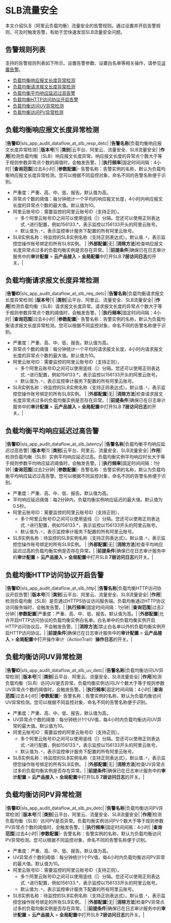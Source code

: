 # SLB流量安全

本文介绍SLB（阿里云负载均衡）流量安全的告警规则。通过设置并开启告警规则，可及时触发告警，有助于您快速发现SLB流量安全问题。

## 告警规则列表

支持的告警规则列表如下所示。设置告警参数、设置白名单等相关操作，请参见[设置告警](/intl.zh-CN/应用中心（App）/日志审计服务/告警/设置告警.md)。

-   [负载均衡响应报文长度异常检测](#section_tqx_fw5_2ci)
-   [负载均衡请求报文长度异常检测](#section_ph3_7cj_962)
-   [负载均衡平均响应延迟过高告警](#section_fjo_722_s17)
-   [负载均衡HTTP访问协议开启告警](#section_iyu_af6_5p2)
-   [负载均衡访问UV异常检测](#section_evi_2dx_h9u)
-   [负载均衡访问PV异常检测](#section_trn_5qm_x08)

## 负载均衡响应报文长度异常检测

|**告警ID**|sls\_app\_audit\_dataflow\_at\_slb\_resp\_detc|
|**告警名称**|负载均衡响应报文长度异常检测|
|**版本号**|1|
|**类别**|云平台、阿里云、流量安全、SLB流量安全|
|**作用**|检测负载均衡（SLB）响应报文长度异常。响应报文长度的异常点个数大于等于规则参数异常点个数的阈值时，会触发告警。|
|**执行频率**|固定时间间隔：4小时|
|**查询范围**|过去4小时|
|**参数配置**|-   告警名称：告警实例的名称，默认为负载均衡响应报文长度异常检测。您可以根据不同监控对象，命名不同的告警名称便于识别。
-   严重度：严重、高、中、低、报告。默认值为高。
-   异常点个数的阈值：每分钟统计一个平均的响应报文长度，4小时内响应报文长度的异常点个数的最大值。默认值为10。
-   阿里云账号ID：需要监控的阿里云账号ID（支持正则）。
    -   多个阿里云账号ID之间可以使用竖线（\|）分隔。您还可以使用正则表达式`.*`进行配置，例如156133.\*，表示监控以156133开头的阿里云账号。
    -   默认值为`.*`，表示监控审计服务下配置的所有阿里云账号。
-   SLB实例名称：待监控的SLB实例名称（支持正则表达式）。默认值`.*`，表示监控您操作账号绑定的所有SLB实例。 |
|**外部配置**|无|
|**消除方法**|检查响应报文长度异常点过多的负载均衡实例是否存在异常。|
|**前提条件**|确保已在日志审计服务中的**审计配置** \> **云产品接入** \> **全局配置**中打开SLB **7层访问日志**的开关。|

## 负载均衡请求报文长度异常检测

|**告警ID**|sls\_app\_audit\_dataflow\_at\_slb\_req\_detc|
|**告警名称**|负载均衡请求报文长度异常检测|
|**版本号**|1|
|**类别**|云平台、阿里云、流量安全、SLB流量安全|
|**作用**|检测负载均衡（SLB）请求报文长度异常。请求报文长度的异常点个数大于等于规则参数异常点个数的阈值时，会触发告警。|
|**执行频率**|固定时间间隔：4小时|
|**查询范围**|过去4小时|
|**参数配置**|-   告警名称：告警实例的名称，默认为负载均衡请求报文长度异常检测。您可以根据不同监控对象，命名不同的告警名称便于识别。
-   严重度：严重、高、中、低、报告。默认值为高。
-   异常点个数的阈值：每分钟统计一个平均的请求报文长度，4小时内请求报文长度的异常点个数的最大值。默认值为10。
-   阿里云账号ID：需要监控的阿里云账号ID（支持正则）。
    -   多个阿里云账号ID之间可以使用竖线（\|）分隔。您还可以使用正则表达式`.*`进行配置，例如156133.\*，表示监控以156133开头的阿里云账号。
    -   默认值为`.*`，表示监控审计服务下配置的所有阿里云账号。
-   SLB实例名称：待监控的SLB实例名称（支持正则表达式）。默认值`.*`，表示监控您操作账号绑定的所有SLB实例。 |
|**外部配置**|无|
|**消除方法**|检查请求报文长度异常点过多的负载均衡实例是否存在异常。|
|**前提条件**|确保已在日志审计服务中的**审计配置** \> **云产品接入** \> **全局配置**中打开SLB **7层访问日志**的开关。|

## 负载均衡平均响应延迟过高告警

|**告警ID**|sls\_app\_audit\_dataflow\_at\_slb\_latency|
|**告警名称**|负载均衡平均响应延迟过高告警|
|**版本号**|1|
|**类别**|云平台、阿里云、流量安全、SLB流量安全|
|**作用**|检测负载均衡（SLB）实例平均响应延迟过高。负载均衡实例平均响应时长大于等于规则参数平均响应延迟阈值时，会触发告警。|
|**执行频率**|固定时间间隔：1分钟|
|**查询范围**|过去2分钟|
|**参数配置**|-   告警名称：告警实例的名称，默认为负载均衡平均响应延迟过高告警。您可以根据不同监控对象，命名不同的告警名称便于识别。
-   严重度：严重、高、中、低、报告。默认值为高。
-   平均响应延迟阈值：每2分钟内，负载均衡实例响应延迟的最大值。默认值为0.5秒。
-   阿里云账号ID：需要监控的阿里云账号ID（支持正则）。
    -   多个阿里云账号ID之间可以使用竖线（\|）分隔。您还可以使用正则表达式`.*`进行配置，例如156133.\*，表示监控以156133开头的阿里云账号。
    -   默认值为`.*`，表示监控审计服务下配置的所有阿里云账号。
-   SLB实例名称：待监控的SLB实例名称（支持正则表达式）。默认值`.*`，表示监控您操作账号绑定的所有SLB实例。 |
|**外部配置**|无|
|**消除方法**|检查平均响应延迟过高的负载均衡实例是否存在异常。|
|**前提条件**|确保已在日志审计服务中的**审计配置** \> **云产品接入** \> **全局配置**中打开SLB **7层访问日志**的开关。|

## 负载均衡HTTP访问协议开启告警

|**告警ID**|sls\_app\_audit\_dataflow\_at\_slb\_http|
|**告警名称**|负载均衡HTTP访问协议开启告警|
|**版本号**|1|
|**类别**|云平台、阿里云、流量安全、SLB流量安全|
|**作用**|检测负载均衡（SLB）是否通过HTTPS协议访问服务端。负载均衡通过HTTP协议访问服务端时，会触发告警。|
|**执行频率**|固定时间间隔：1分钟|
|**查询范围**|过去2分钟|
|**参数配置**|严重度：严重、高、中、低、报告。默认值为高。|
|**外部配置**|允许开启HTTP访问协议的负载均衡实例白名单。白名单中的负载均衡实例开启HTTP访问协议后，不会触发告警。|
|**消除方法**|禁止白名单以外的负载均衡实例开启HTTP访问协议。|
|**前提条件**|确保已在日志审计服务中的**审计配置** \> **云产品接入** \> **全局配置**中打开操作审计（ActionTrail）**操作日志**的开关。|

## 负载均衡访问UV异常检测

|**告警ID**|sls\_app\_audit\_dataflow\_at\_slb\_uv\_detc|
|**告警名称**|负载均衡访问UV异常检测|
|**版本号**|1|
|**类别**|云平台、阿里云、流量安全、SLB流量安全|
|**作用**|检测负载均衡（SLB）访问UV是否异常。负载均衡实例访问UV个数大于等于规则参数UV异常点个数的阈值时，会触发告警。|
|**执行频率**|固定时间间隔：4小时|
|**查询范围**|过去4小时|
|**参数配置**|-   告警名称：告警实例的名称，默认为负载均衡访问UV异常检测。您可以根据不同监控对象，命名不同的告警名称便于识别。
-   严重度：严重、高、中、低、报告。默认值为高。
-   UV异常点个数的阈值：每分钟统计1个UV值，每4小时内负载均衡访问UV异常的最大值。默认值为10。
-   阿里云账号ID：需要监控的阿里云账号ID（支持正则）。
    -   多个阿里云账号ID之间可以使用竖线（\|）分隔。您还可以使用正则表达式`.*`进行配置，例如156133.\*，表示监控以156133开头的阿里云账号。
    -   默认值为`.*`，表示监控审计服务下配置的所有阿里云账号。
-   SLB实例名称：待监控的SLB实例名称（支持正则表达式）。默认值`.*`，表示监控您操作账号绑定的所有SLB实例。 |
|**外部配置**|无|
|**消除方法**|检查UV异常点过多的负载均衡实例是否存在异常。|
|**前提条件**|确保已在日志审计服务中的**审计配置** \> **云产品接入** \> **全局配置**中打开SLB **7层访问日志**的开关。|

## 负载均衡访问PV异常检测

|**告警ID**|sls\_app\_audit\_dataflow\_at\_slb\_pv\_detc|
|**告警名称**|负载均衡访问PV异常检测|
|**版本号**|1|
|**类别**|云平台、阿里云、流量安全、SLB流量安全|
|**作用**|检测负载均衡（SLB）访问PV是否异常。负载均衡实例访问PV个数大于等于规则参数PV异常点个数的阈值时，会触发告警。|
|**执行频率**|固定时间间隔：4小时|
|**查询范围**|过去4小时|
|**参数配置**|-   告警名称：告警实例的名称，默认为负载均衡访问PV异常检测。您可以根据不同监控对象，命名不同的告警名称便于识别。
-   严重度：严重、高、中、低、报告。默认值为高。
-   UV异常点个数的阈值：每分钟统计1个PV值，每4小时内负载均衡访问PV异常的最大值。默认值为10。
-   阿里云账号ID：需要监控的阿里云账号ID（支持正则）。
    -   多个阿里云账号ID之间可以使用竖线（\|）分隔。您还可以使用正则表达式`.*`进行配置，例如156133.\*，表示监控以156133开头的阿里云账号。
    -   默认值为`.*`，表示监控审计服务下配置的所有阿里云账号。
-   SLB实例名称：待监控的SLB实例名称（支持正则表达式）。默认值`.*`，表示监控您操作账号绑定的所有SLB实例。 |
|**外部配置**|无|
|**消除方法**|检查PV异常点过多的负载均衡实例是否存在异常。|
|**前提条件**|确保已在日志审计服务中的**审计配置** \> **云产品接入** \> **全局配置**中打开SLB **7层访问日志**的开关。|

